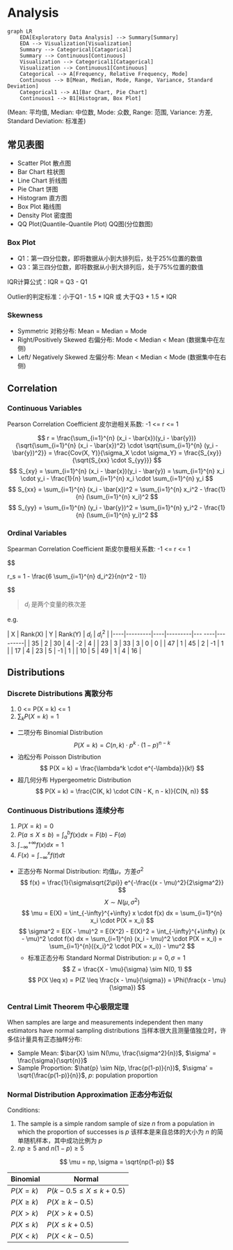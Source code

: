 # Analysis

```mermaid
graph LR
    EDA[Exploratory Data Analysis] --> Summary[Summary]
    EDA --> Visualization[Visualization]
    Summary --> Categorical[Catagorical]
    Summary --> Continuous[Continuous]
    Visualization --> Categorical1[Catagorical]
    Visualization --> Continuous1[Continuous]
    Categorical --> A[Frequency, Relative Frequency, Mode]
    Continuous --> B[Mean, Median, Mode, Range, Variance, Standard Deviation]
    Categorical1 --> A1[Bar Chart, Pie Chart]
    Continuous1 --> B1[Histogram, Box Plot]
```

(Mean: 平均值, Median: 中位数, Mode: 众数, Range: 范围, Variance: 方差, Standard Deviation: 标准差)


## 常见表图

- Scatter Plot 散点图
- Bar Chart 柱状图
- Line Chart 折线图
- Pie Chart 饼图
- Histogram 直方图
- Box Plot 箱线图
- Density Plot 密度图
- QQ Plot(Quantile-Quantile Plot) QQ图(分位数图)

### Box Plot

- Q1：第一四分位数，即将数据从小到大排列后，处于25%位置的数值
- Q3：第三四分位数，即将数据从小到大排列后，处于75%位置的数值

IQR计算公式：IQR = Q3 - Q1

Outlier的判定标准：小于Q1 - 1.5 * IQR 或 大于Q3 + 1.5 * IQR

### Skewness

- Symmetric 对称分布: Mean = Median = Mode
- Right/Positively Skewed 右偏分布: Mode < Median < Mean (数据集中在左侧)
- Left/ Negatively Skewed 左偏分布: Mean < Median < Mode (数据集中在右侧)

## Correlation

### Continuous Variables

Pearson Correlation Coefficient 皮尔逊相关系数: -1 <= r <= 1

$$
r = \frac{\sum_{i=1}^{n} (x_i - \bar{x})(y_i - \bar{y})}{\sqrt{\sum_{i=1}^{n} (x_i - \bar{x})^2} \cdot \sqrt{\sum_{i=1}^{n} (y_i - \bar{y})^2}}
  = \frac{Cov(X, Y)}{\sigma_X \cdot \sigma_Y} = \frac{S_{xy}}{\sqrt{S_{xx} \cdot S_{yy}}}
$$
$$
S_{xy} = \sum_{i=1}^{n} (x_i - \bar{x})(y_i - \bar{y}) = \sum_{i=1}^{n} x_i \cdot y_i - \frac{1}{n} \sum_{i=1}^{n} x_i \cdot \sum_{i=1}^{n} y_i
$$
$$
S_{xx} = \sum_{i=1}^{n} (x_i - \bar{x})^2 = \sum_{i=1}^{n} x_i^2 - \frac{1}{n} (\sum_{i=1}^{n} x_i)^2
$$
$$
S_{yy} = \sum_{i=1}^{n} (y_i - \bar{y})^2 = \sum_{i=1}^{n} y_i^2 - \frac{1}{n} (\sum_{i=1}^{n} y_i)^2
$$

### Ordinal Variables

Spearman Correlation Coefficient 斯皮尔曼相关系数: -1 <= r <= 1

$$

r_s = 1 - \frac{6 \sum_{i=1}^{n} d_i^2}{n(n^2 - 1)}

$$

> $d_i$ 是两个变量的秩次差

e.g.

| X  | Rank(X) | Y  | Rank(Y) | $d_i$  | $d_i^2$ |
|----|---------|----|---------|--- ----|---------|
| 35 |  2      | 30 |   4     |  -2    |  4      |
| 23 |  3      | 33 |   3     |   0    |  0      |
| 47 |  1      | 45 |   2     |  -1    |  1      |
| 17 |  4      | 23 |   5     |  -1    |  1      |
| 10 |  5      | 49 |   1     |   4    | 16      |


## Distributions

### Discrete Distributions 离散分布

1. 0 <= P(X = k) <= 1
2. $\sum_{k} P(X = k) = 1$

- 二项分布 Binomial Distribution
    $$
    P(X = k) = C(n, k) \cdot p^k \cdot (1 - p)^{n - k}
    $$
- 泊松分布 Poisson Distribution
    $$
    P(X = k) = \frac{\lambda^k \cdot e^{-\lambda}}{k!}
    $$
- 超几何分布 Hypergeometric Distribution
    $$
    P(X = k) = \frac{C(K, k) \cdot C(N - K, n - k)}{C(N, n)}
    $$

### Continuous Distributions 连续分布

1. $P(X = k) = 0$
2. $P(a \leq X \leq b) = \int_{a}^{b} f(x) dx = F(b) - F(a)$
3. $\int_{-\infty}^{+\infty} f(x) dx = 1$
4. $F(x) = \int_{-\infty}^{x} f(t) dt$

- 正态分布 Normal Distribution: 均值$\mu$，方差$\sigma^2$
    $$
    f(x) = \frac{1}{\sigma\sqrt{2\pi}} e^{-\frac{(x - \mu)^2}{2\sigma^2}}
    $$
    $$
    X \sim N(\mu, \sigma^2)
    $$
    $$
    \mu = E(X) = \int_{-\infty}^{+\infty} x \cdot f(x) dx = \sum_{i=1}^{n} x_i \cdot P(X = x_i)
    $$
    $$
    \sigma^2 = E(X - \mu)^2 = E(X^2) - E(X)^2 = \int_{-\infty}^{+\infty} (x - \mu)^2 \cdot f(x) dx
            = \sum_{i=1}^{n} (x_i - \mu)^2 \cdot P(X = x_i) = \sum_{i=1}^{n}({x_i}^2 \cdot P(X = x_i)) - \mu^2
    $$
  - 标准正态分布 Standard Normal Distribution: $\mu = 0, \sigma = 1$
    $$
    Z = \frac{X - \mu}{\sigma} \sim N(0, 1)
    $$
    $$
    P(X \leq x) = P(Z \leq \frac{x - \mu}{\sigma}) = \Phi(\frac{x - \mu}{\sigma})
    $$

### Central Limit Theorem 中心极限定理

When samples are large and measurements independent then many estimators have normal sampling distributions 当样本很大且测量值独立时，许多估计量具有正态抽样分布: 

- Sample Mean: $\bar{X} \sim N(\mu, \frac{\sigma^2}{n})$, $\sigma' = \frac{\sigma}{\sqrt{n}}$
- Sample Proportion: $\hat{p} \sim N(p, \frac{p(1-p)}{n})$, $\sigma' = \sqrt{\frac{p(1-p)}{n}}$, $p$: population proportion

### Normal Distribution Approximation 正态分布近似

Conditions:
1. The sample is a simple random sample of size $n$ from a population in which the proportion of successes is $p$ 该样本是来自总体的大小为 $n$ 的简单随机样本，其中成功比例为 $p$
2. $np \geq 5$ and $n(1-p) \geq 5$

$$
\mu = np, \sigma = \sqrt{np(1-p)}
$$

| Binomial      | Normal                           |
|---------------|----------------------------------|
| $P(X = k)$    | $P(k - 0.5 \leq X \leq k + 0.5)$ |
| $P(X \geq k)$ | $P(X \geq k - 0.5)$              |
| $P(X > k)$    | $P(X > k + 0.5)$                 |
| $P(X \leq k)$ | $P(X \leq k + 0.5)$              |
| $P(X < k)$    | $P(X < k - 0.5)$                 |
